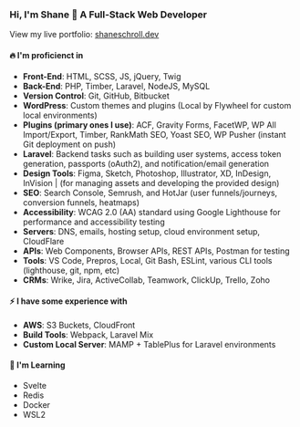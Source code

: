 ### Hi, I'm Shane 👋 A Full-Stack Web Developer
View my live portfolio: [shaneschroll.dev](https://shaneschroll.dev/)

#### 🔥 I'm proficienct in
- **Front-End**: HTML, SCSS, JS, jQuery, Twig
- **Back-End**: PHP, Timber, Laravel, NodeJS, MySQL
- **Version Control**: Git, GitHub, Bitbucket
- **WordPress**: Custom themes and plugins (Local by Flywheel for custom local environments)
- **Plugins (primary ones I use)**: ACF, Gravity Forms, FacetWP, WP All Import/Export, Timber, RankMath SEO, Yoast SEO, WP Pusher (instant Git deployment on push)
- **Laravel**: Backend tasks such as building user systems, access token generation, passports (oAuth2), and notification/email generation
- **Design Tools**: Figma, Sketch, Photoshop, Illustrator, XD, InDesign, InVision | (for managing assets and developing the provided design)
- **SEO**: Search Console, Semrush, and HotJar (user funnels/journeys, conversion funnels, heatmaps)
- **Accessibility**: WCAG 2.0 (AA) standard using Google Lighthouse for performance and accessibility testing
- **Servers**: DNS, emails, hosting setup, cloud environment setup, CloudFlare
- **APIs**: Web Components, Browser APIs, REST APIs, Postman for testing
- **Tools**: VS Code, Prepros, Local, Git Bash, ESLint, various CLI tools (lighthouse, git, npm, etc)
- **CRMs**: Wrike, Jira, ActiveCollab, Teamwork, ClickUp, Trello, Zoho

#### ⚡ I have some experience with
- **AWS**: S3 Buckets, CloudFront
- **Build Tools**: Webpack, Laravel Mix
- **Custom Local Server**: MAMP + TablePlus for Laravel environments

#### 🍵 I'm Learning
- Svelte
- Redis
- Docker
- WSL2